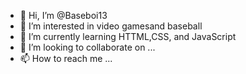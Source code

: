 - 👋 Hi, I’m @Baseboi13
- 👀 I’m interested in video gamesand baseball 
- 🌱 I’m currently learning HTTML,CSS, and JavaScript 
- 💞️ I’m looking to collaborate on ...
- 📫 How to reach me ...

<!---
Baseboi13/Baseboi13 is a ✨ special ✨ repository because its `README.md` (this file) appears on your GitHub profile.
You can click the Preview link to take a look at your changes.
--->
